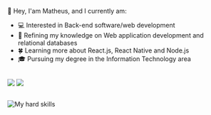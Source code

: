 👋 Hey, I'am Matheus, and I currently am:

- 💻 Interested in Back-end software/web development
- 💎 Refining my knowledge on Web application development and relational databases
- 🍀 Learning more about React.js, React Native and Node.js
- 🎓 Pursuing my degree in the Information Technology area
<br></br>

<a href = "linkedin.com/in/matheus-bsf" target="_blank"><img src="https://img.shields.io/badge/-LinkedIn-%230077B5?style=for-the-badge&logo=linkedin&logoColor=white" target="_blank"></a>
<a href = "mailto:tuko152008@gmail.com"><img src="https://img.shields.io/badge/Gmail-D14836?style=for-the-badge&logo=gmail&logoColor=white" target="_blank"></a>
##
![My hard skills](https://skillicons.dev/icons?i=java,spring,hibernate,postgresql,maven,html,css,javascript,typescript,react)
